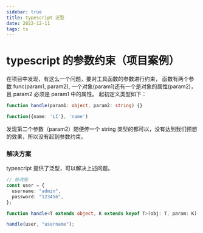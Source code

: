 ```yaml
---
sidebar: true
title: typescript 泛型
date: 2022-12-11
tags: ts
---
```


# typescript 的参数约束（项目案例）

在项目中发现，有这么一个问题，要对工具函数的参数进行约束， 函数有两个参数 func(param1, param2), 一个对象(param1)还有一个是对象的属性(param2)， 且 param2 必须是 param1 中的属性。
起初定义类型如下：

```ts
function handle(param1: object, param2: string) {}

function({name: 'LI'}, 'name')
```

发现第二个参数（param2）随便传一个 string 类型的都可以，没有达到我们预想的效果，所以没有起到参数约束。

### 解决方案

typescript 提供了泛型，可以解决上述问题。

```ts
// 修改版
const user = {
  username: "admin",
  password: "123456",
};

function handle<T extends object, K extends keyof T>(obj: T, param: K) {} // 完美解决

handle(user, "username");
```
